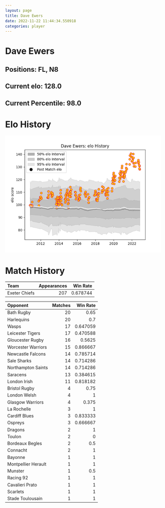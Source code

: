 ```yaml
---  
layout: page  
title: Dave Ewers  
date: 2022-11-22 11:44:34.550918  
categories: player  
---
```

# Dave Ewers

## Positions: FL, N8

## Current elo: 128.0

## Current Percentile: 98.0

# Elo History


![elo history](history_DaveEwers.png)
# Match History


| Team          |   Appearances |   Win Rate |
|:--------------|--------------:|-----------:|
| Exeter Chiefs |           207 |   0.678744 |

| Opponent            |   Matches |   Win Rate |
|:--------------------|----------:|-----------:|
| Bath Rugby          |        20 |   0.65     |
| Harlequins          |        20 |   0.7      |
| Wasps               |        17 |   0.647059 |
| Leicester Tigers    |        17 |   0.470588 |
| Gloucester Rugby    |        16 |   0.5625   |
| Worcester Warriors  |        15 |   0.866667 |
| Newcastle Falcons   |        14 |   0.785714 |
| Sale Sharks         |        14 |   0.714286 |
| Northampton Saints  |        14 |   0.714286 |
| Saracens            |        13 |   0.384615 |
| London Irish        |        11 |   0.818182 |
| Bristol Rugby       |         4 |   0.75     |
| London Welsh        |         4 |   1        |
| Glasgow Warriors    |         4 |   0.375    |
| La Rochelle         |         3 |   1        |
| Cardiff Blues       |         3 |   0.833333 |
| Ospreys             |         3 |   0.666667 |
| Dragons             |         2 |   1        |
| Toulon              |         2 |   0        |
| Bordeaux Begles     |         2 |   0.5      |
| Connacht            |         2 |   1        |
| Bayonne             |         1 |   1        |
| Montpellier Herault |         1 |   1        |
| Munster             |         1 |   0.5      |
| Racing 92           |         1 |   1        |
| Cavalieri Prato     |         1 |   1        |
| Scarlets            |         1 |   1        |
| Stade Toulousain    |         1 |   1        |